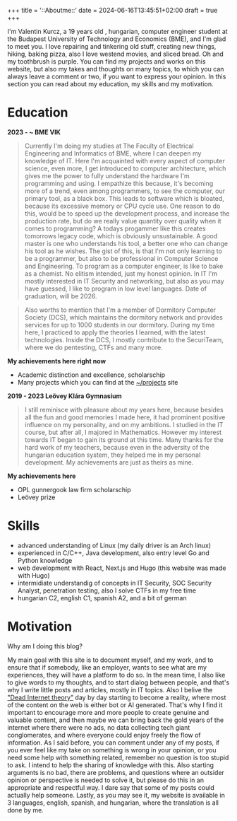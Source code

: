 +++
title = '::Aboutme::'
date = 2024-06-16T13:45:51+02:00
draft = true
+++

I'm Valentin Kurcz, a 19 years old , hungarian, computer engineer student at the Budapest University of Technology and Economics (BME), and I'm glad to meet you. I love repairing and tinkering old stuff, creating new things, hiking, baking pizza, also I love westend movies, and sliced bread. Oh and my toothbrush is purple. You can find my projects and works on this website, but also my takes and thoughts on many topics, to which you can always leave a comment or two, if you want to express your opinion. In this section you can read about my education, my skills and my motivation.

# Education 

**2023 - ~ BME VIK**
> Currently I'm doing my studies at The Faculty of Electrical Engineering and Informatics of BME, where I can deepen my knowledge of IT. Here I'm acquainted with every aspect of computer science, even more, I get introduced to computer architecture, which gives me the power to fully understand the hardware I'm programming and using. I empathize this because, it's becoming more of a trend, even among programmers, to see the computer, our primary tool, as a black box. This leads to software which is bloated, because its excessive memory or CPU cycle use. One reason to do this, would be to speed up the development process, and increase the production rate, but do we really value quantity over quality when it comes to programming? A todays progammer like this creates tomorrows legacy code, which is obviously unsustainable. A good master is one who understands his tool, a better one who can change his tool as he wishes. The gist of this, is that I'm not only learning to be a programmer, but also to be professional in Computer Science and Engineering. To program as a computer engineer, is like to bake as a chemist. No elitism intended, just my honest opinion. In IT I'm mostly interested in IT Security and networking, but also as you may have guessed, I like to program in low level languages. Date of graduation, will be 2026.

> Also worths to mention that I'm a member of Dormitory Computer Society (DCS), which maintains the dormitory network and provides services for up to 1000 students in our dormitory. During my time here, I practiced to apply the theories I learned, with the latest technologies. Inside the DCS, I mostly contribute to the SecuriTeam, where we do pentesting, CTFs and many more.

**My achievements here right now**

* Academic distinction and excellence, scholarschip
* Many projects which you can find at the [~/projects]() site

**2019 - 2023 Leövey Klára Gymnasium**
> I still reminisce with pleasure about my years here, because besides all the fun and good memories I made here, it had prominent positive influence on my personality, and on my ambitions. I studied in the IT course, but after all, I majored in Mathematics. However my interest towards IT began to gain its ground at this time. Many thanks for the hard work of my teachers, because even in the adversity of the hungarian education system, they helped me in my personal development. My achievements are just as theirs as mine.

**My achievements here**

* OPL gunnergook law firm scholarschip
* Leövey prize

# Skills 

* advanced understanding of Linux (my daily driver is an Arch linux)
* experienced in C/C++, Java development, also entry level Go and Python knowledge
* web development with React, Next.js and Hugo (this website was made with Hugo)
* intermidiate understandig of concepts in IT Security, SOC Security Analyst, penetration testing, also I solve CTFs in my free time
* hungarian C2, english C1, spanish A2, and a bit of german

# Motivation

Why am I doing this blog?

My main goal with this site is to document myself, and my work, and to ensure that if somebody, like an employer, wants to see what are my experiences, they will have a platform to do so. In the mean time, I also like to give words to my thoughts, and to start dialog between people, and that's why I write little posts and articles, mostly in IT topics. Also I belive the ["Dead Internet theory"](https://en.wikipedia.org/wiki/Dead_Internet_theory) day by day starting to become a reality, where most of the content on the web is either bot or AI generated. That's why I find it important to encourage more and more people to create genuine and valuable content, and then maybe we can bring back the gold years of the internet where there were no ads, no data collecting tech giant conglomerates, and where everyone could enjoy freely the flow of information. As I said before, you can comment under any of my posts, if you ever feel like my take on something is wrong in your opinion, or you need some help with something related, remember no question is too stupid to ask. I intend to help the sharing of knowledge with this. Also starting arguments is no bad, there are problems, and questions where an outsider opinion or perspective is needed to solve it, but please do this in an appropriate and respectful way. I dare say that some of my posts could actually help someone. Lastly, as you may see it, my website is available in 3 languages, english, spanish, and hungarian, where the translation is all done by me.
